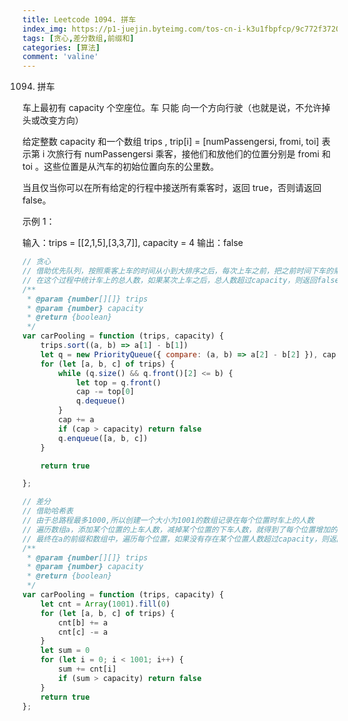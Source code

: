```yaml
---
title: Leetcode 1094. 拼车
index_img: https://p1-juejin.byteimg.com/tos-cn-i-k3u1fbpfcp/9c772f3720034c9c9b14ca55879fbc49~tplv-k3u1fbpfcp-watermark.image
tags: [贪心,差分数组,前缀和]
categories: [算法]
comment: 'valine'
---
```

1094. 拼车

车上最初有 capacity 个空座位。车 只能 向一个方向行驶（也就是说，不允许掉头或改变方向）

给定整数 capacity 和一个数组 trips ,  trip[i] = [numPassengersi, fromi, toi] 表示第 i 次旅行有 numPassengersi 乘客，接他们和放他们的位置分别是 fromi 和 toi 。这些位置是从汽车的初始位置向东的公里数。

当且仅当你可以在所有给定的行程中接送所有乘客时，返回 true，否则请返回 false。

 

示例 1：

输入：trips = [[2,1,5],[3,3,7]], capacity = 4
输出：false
```js
// 贪心  
// 借助优先队列，按照乘客上车的时间从小到大排序之后，每次上车之前，把之前时间下车的乘客去掉，
// 在这个过程中统计车上的总人数，如果某次上车之后，总人数超过capacity，则返回false;否则，最终返回true
/**
 * @param {number[][]} trips
 * @param {number} capacity
 * @return {boolean}
 */
var carPooling = function (trips, capacity) {
    trips.sort((a, b) => a[1] - b[1])
    let q = new PriorityQueue({ compare: (a, b) => a[2] - b[2] }), cap = 0
    for (let [a, b, c] of trips) {
        while (q.size() && q.front()[2] <= b) {
            let top = q.front()
            cap -= top[0]
            q.dequeue()
        }
        cap += a
        if (cap > capacity) return false
        q.enqueue([a, b, c])
    }

    return true

};

// 差分
// 借助哈希表
// 由于总路程最多1000,所以创建一个大小为1001的数组记录在每个位置时车上的人数
// 遍历数组a，添加某个位置的上车人数，减掉某个位置的下车人数，就得到了每个位置增加的人数
// 最终在a的前缀和数组中，遍历每个位置，如果没有存在某个位置人数超过capacity，则返回true;否则，返回false
/**
 * @param {number[][]} trips
 * @param {number} capacity
 * @return {boolean}
 */
var carPooling = function (trips, capacity) {
    let cnt = Array(1001).fill(0)
    for (let [a, b, c] of trips) {
        cnt[b] += a
        cnt[c] -= a
    }
    let sum = 0
    for (let i = 0; i < 1001; i++) {
        sum += cnt[i]
        if (sum > capacity) return false
    }
    return true
};